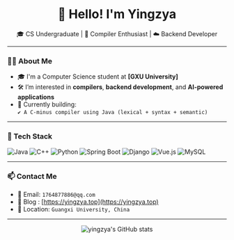 <h1 align="center">👋 Hello! I'm Yingzya</h1>

<p align="center">
  🎓 CS Undergraduate | 🧠 Compiler Enthusiast | ☁️ Backend Developer
</p>

---

### 🧑‍💻 About Me

- 🎓 I'm a Computer Science student at **[GXU University]**
- 🛠 I’m interested in **compilers**, **backend development**, and **AI-powered applications**
- 🧩 Currently building:  
  `✔️ A C-minus compiler using Java (lexical + syntax + semantic)`  

---

### 🧰 Tech Stack

![Java](https://img.shields.io/badge/-Java-007396?logo=java&logoColor=white)
![C++](https://img.shields.io/badge/-C++-00599C?logo=c%2B%2B&logoColor=white)
![Python](https://img.shields.io/badge/-Python-3776AB?logo=python&logoColor=white)
![Spring Boot](https://img.shields.io/badge/-SpringBoot-6DB33F?logo=spring&logoColor=white)
![Django](https://img.shields.io/badge/-Django-092E20?logo=django)
![Vue.js](https://img.shields.io/badge/-Vue.js-4FC08D?logo=vue.js)
![MySQL](https://img.shields.io/badge/-MySQL-4479A1?logo=mysql)

---

### 📫 Contact Me

- 💼 Email: `1764877886@qq.com`
- 💬 Blog : [https://yingzya.top](https://yingzya.top)
- 📌 Location: `Guangxi University, China`

---

<p align="center">
  <img src="https://github-readme-stats.vercel.app/api?username=yingzya&show_icons=true&theme=default" alt="yingzya's GitHub stats" />
</p>
